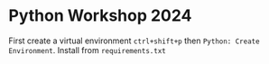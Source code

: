 # Python Workshop 2024

First create a virtual environment `ctrl+shift+p` then `Python: Create Environment`. Install from `requirements.txt`